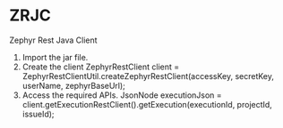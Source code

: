 # ZRJC
Zephyr Rest Java Client

1. Import the jar file. 
2. Create the client 
    ZephyrRestClient client = ZephyrRestClientUtil.createZephyrRestClient(accessKey, secretKey, userName, zephyrBaseUrl);
3. Access the required APIs.
    JsonNode executionJson = client.getExecutionRestClient().getExecution(executionId, projectId, issueId);
